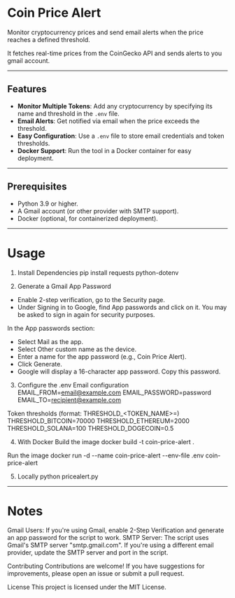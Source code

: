 # Coin Price Alert
Monitor cryptocurrency prices and send email alerts when the price reaches a defined threshold.

It fetches real-time prices from the CoinGecko API and sends alerts to you gmail account.

---

## Features
- **Monitor Multiple Tokens**: Add any cryptocurrency by specifying its name and threshold in the `.env` file.
- **Email Alerts**: Get notified via email when the price exceeds the threshold.
- **Easy Configuration**: Use a `.env` file to store email credentials and token thresholds.
- **Docker Support**: Run the tool in a Docker container for easy deployment.

---

## Prerequisites
- Python 3.9 or higher.
- A Gmail account (or other provider with SMTP support).
- Docker (optional, for containerized deployment).

---

# Usage
1. Install Dependencies
pip install requests python-dotenv

2. Generate a Gmail App Password
- Enable 2-step verification, go to the Security page.
- Under Signing in to Google, find App passwords and click on it.
You may be asked to sign in again for security purposes.

In the App passwords section:
- Select Mail as the app.
- Select Other custom name as the device.
- Enter a name for the app password (e.g., Coin Price Alert).
- Click Generate.
- Google will display a 16-character app password. Copy this password.

3. Configure the .env
Email configuration
EMAIL_FROM=email@example.com
EMAIL_PASSWORD=password
EMAIL_TO=recipient@example.com

Token thresholds (format: THRESHOLD_<TOKEN_NAME>=<PRICE>)
THRESHOLD_BITCOIN=70000
THRESHOLD_ETHEREUM=2000
THRESHOLD_SOLANA=100
THRESHOLD_DOGECOIN=0.5

4. With Docker
Build the image
docker build -t coin-price-alert .

Run the image
docker run -d --name coin-price-alert --env-file .env coin-price-alert

5. Locally
python pricealert.py

---

# Notes
Gmail Users: If you're using Gmail, enable 2-Step Verification and generate an app password for the script to work.
SMTP Server: The script uses Gmail's SMTP server "smtp.gmail.com". If you're using a different email provider, update the SMTP server and port in the script.

Contributing
Contributions are welcome! If you have suggestions for improvements, please open an issue or submit a pull request.

License
This project is licensed under the MIT License. 
